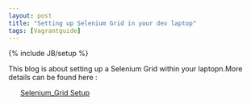 ```yaml
---
layout: post
title: "Setting up Selenium Grid in your dev laptop"
tags: [Vagrantguide]
---
```

{% include JB/setup %}


 This blog is about setting up a Selenium Grid within your laptopn.More details can be found here : 

<ul>
  
  <a href="https://github.com/kamalim/selenium_grid">Selenium_Grid Setup</a>

</ul>